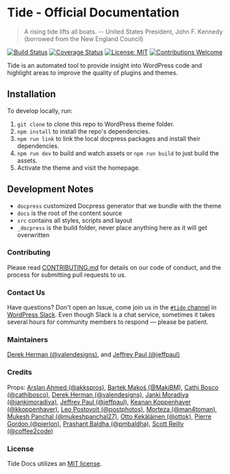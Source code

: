 # Tide - Official Documentation

> A rising tide lifts all boats. -- United States President, John F. Kennedy (borrowed from the New England Council)

[![Build Status](https://travis-ci.org/wptide/wptide.svg?branch=develop)](https://travis-ci.org/wptide/wptide) [![Coverage Status](https://coveralls.io/repos/github/wptide/wptide/badge.svg?branch=develop)](https://coveralls.io/github/wptide/wptide?branch=develop) [![License: MIT](https://img.shields.io/badge/License-MIT-blue.svg)](LICENSE.md) [![Contributions Welcome](https://img.shields.io/badge/contributions-welcome-brightgreen.svg?style=flat)](CONTRIBUTING.md)

Tide is an automated tool to provide insight into WordPress code and highlight areas to improve the quality of plugins and themes.

## Installation

To develop locally, run:
1. `git clone` to clone this repo to WordPress theme folder.
2. `npm install` to install the repo's dependencies.
3. `npm run link` to link the local docpress packages and install their dependencies.
4. `npm run dev` to build and watch assets or `npm run build` to just build the assets.
5. Activate the theme and visit the homepage.

## Development Notes

* `docpress` customized Docpress generator that we bundle with the theme
* `docs` is the root of the content source
* `src` contains all styles, scripts and layout
* `_docpress` is the build folder, never place anything here as it will get overwritten

### Contributing

Please read [CONTRIBUTING.md](CONTRIBUTING.md) for details on our code of conduct, and the process for submitting pull requests to us.

### Contact Us

Have questions? Don't open an Issue, come join us in the [`#tide` channel](https://wordpress.slack.com/messages/C7TK8FBUJ/) in [WordPress Slack](https://make.wordpress.org/chat/). Even though Slack is a chat service, sometimes it takes several hours for community members to respond — please be patient.

### Maintainers

[Derek Herman (@valendesigns)](https://github.com/valendesigns), and
[Jeffrey Paul (@jeffpaul)](https://github.com/jeffpaul)

### Credits

Props: [Arslan Ahmed (@akkspros)](https://github.com/akkspros),
[Bartek Makoś (@MakiBM)](https://github.com/MakiBM),
[Cathi Bosco (@cathibosco)](https://github.com/cathibosco),
[Derek Herman (@valendesigns)](https://github.com/valendesigns),
[Janki Moradiya (@jankimoradiya)](https://github.com/jankimoradiya),
[Jeffrey Paul (@jeffpaul)](https://github.com/jeffpaul),
[Keanan Koppenhaver (@kkoppenhaver)](https://github.com/kkoppenhaver),
[Leo Postovoit (@postphotos)](https://github.com/postphotos),
[Morteza (@man4toman)](https://github.com/man4toman),
[Mukesh Panchal (@mukeshpanchal27)](https://github.com/mukeshpanchal27),
[Otto Kekäläinen (@ottok)](https://github.com/ottok),
[Pierre Gordon (@pierlon)](https://github.com/pierlon),
[Prashant Baldha (@pmbaldha)](https://github.com/pmbaldha),
[Scott Reilly (@coffee2code)](https://github.com/coffee2code)

### License

Tide Docs utilizes an [MIT license](LICENSE).
